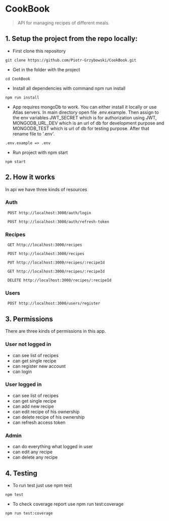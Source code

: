 # CookBook

> API for managing recipes of different meals.


## 1. Setup the project from the repo locally:
- First clone this repository
```shell
git clone https://github.com/Piotr-Grzybowski/CookBook.git
```
- Get in the folder with the project
```shell
cd CookBook
```
- Install all dependencies with command npm run install
``` shell
npm run install
```
- App requires mongoDb to work. You can either install it locally or use Atlas servers. In main directory open file .env.example. Then assign to the env variables JWT_SECRET which is for authorization using JWT, MONGODB_URL_DEV which is an url of db for development purpose and MONGODB_TEST which is url of db for testing purpose. After that rename file to '.env'.
``` shell 
.env.example => .env
```
- Run project with npm start
```shell
npm start
```

## 2. How it works
In api we have three kinds of resources

### Auth
```
 POST http://localhost:3000/auth/login
```
```
 POST http://localhost:3000/auth/refresh-token
```
### Recipes
```
 GET http://localhost:3000/recipes
```
```
 POST http://localhost:3000/recipes
```
```
 PUT http://localhost:3000/recipes/:recipeId
```
```
 GET http://localhost:3000/recipes/:recipeId
```
```
 DELETE http://localhost:3000/recipes/:recipeId
```
### Users
```
 POST http://localhost:3000/users/register
```

## 3. Permissions
There are three kinds of permissions in this app.
### User not logged in
 - can see list of recipes
 - can get single recipe
 - can register new account
 - can login
### User logged in 
 - can see list of recipes
 - can get single recipe
 - can add new recipe
 - can edit recipe of his ownership
 - can delete recipe of his ownership
 - can refresh access token
### Admin
 - can do everything what logged in user
 - can edit any recipe
 - can delete any recipe

## 4. Testing

- To run test just use npm test
```shell
npm test
```
- To check coverage report use npm run test:coverage
```shell
npm run test:coverage
```

